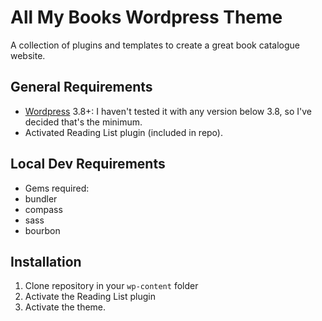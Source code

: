# All My Books Wordpress Theme
A collection of plugins and templates to create a great book catalogue website.

## General Requirements
* [Wordpress](http://wordpress.org/download/) 3.8+: I haven't tested it with any version below 3.8, so I've decided that's the minimum.
* Activated Reading List plugin (included in repo).

## Local Dev Requirements
* Gems required:
 * bundler
 * compass
 * sass
 * bourbon

## Installation
1. Clone repository in your `wp-content` folder
2. Activate the Reading List plugin
3. Activate the theme.
